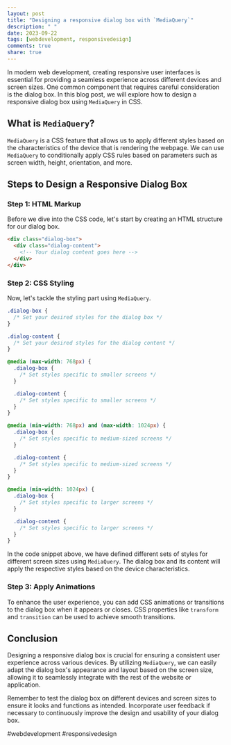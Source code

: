 ```yaml
---
layout: post
title: "Designing a responsive dialog box with `MediaQuery`"
description: " "
date: 2023-09-22
tags: [webdevelopment, responsivedesign]
comments: true
share: true
---
```


In modern web development, creating responsive user interfaces is essential for providing a seamless experience across different devices and screen sizes. One common component that requires careful consideration is the dialog box. In this blog post, we will explore how to design a responsive dialog box using `MediaQuery` in CSS.

## What is `MediaQuery`?

`MediaQuery` is a CSS feature that allows us to apply different styles based on the characteristics of the device that is rendering the webpage. We can use `MediaQuery` to conditionally apply CSS rules based on parameters such as screen width, height, orientation, and more.

## Steps to Design a Responsive Dialog Box

### Step 1: HTML Markup

Before we dive into the CSS code, let's start by creating an HTML structure for our dialog box.

```html
<div class="dialog-box">
  <div class="dialog-content">
    <!-- Your dialog content goes here -->
  </div>
</div>
```

### Step 2: CSS Styling

Now, let's tackle the styling part using `MediaQuery`.

```css
.dialog-box {
  /* Set your desired styles for the dialog box */
}

.dialog-content {
  /* Set your desired styles for the dialog content */
}

@media (max-width: 768px) {
  .dialog-box {
    /* Set styles specific to smaller screens */
  }

  .dialog-content {
    /* Set styles specific to smaller screens */
  }
}

@media (min-width: 768px) and (max-width: 1024px) {
  .dialog-box {
    /* Set styles specific to medium-sized screens */
  }

  .dialog-content {
    /* Set styles specific to medium-sized screens */
  }
}

@media (min-width: 1024px) {
  .dialog-box {
    /* Set styles specific to larger screens */
  }

  .dialog-content {
    /* Set styles specific to larger screens */
  }
}
```

In the code snippet above, we have defined different sets of styles for different screen sizes using `MediaQuery`. The dialog box and its content will apply the respective styles based on the device characteristics.

### Step 3: Apply Animations

To enhance the user experience, you can add CSS animations or transitions to the dialog box when it appears or closes. CSS properties like `transform` and `transition` can be used to achieve smooth transitions.

## Conclusion

Designing a responsive dialog box is crucial for ensuring a consistent user experience across various devices. By utilizing `MediaQuery`, we can easily adapt the dialog box's appearance and layout based on the screen size, allowing it to seamlessly integrate with the rest of the website or application.

Remember to test the dialog box on different devices and screen sizes to ensure it looks and functions as intended. Incorporate user feedback if necessary to continuously improve the design and usability of your dialog box.

#webdevelopment #responsivedesign